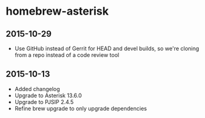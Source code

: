 # homebrew-asterisk

## 2015-10-29

 * Use GitHub instead of Gerrit for HEAD and devel builds, so we're cloning
   from a repo instead of a code review tool

## 2015-10-13

 * Added changelog
 * Upgrade to Asterisk 13.6.0
 * Upgrade to PJSIP 2.4.5
 * Refine brew upgrade to only upgrade dependencies
